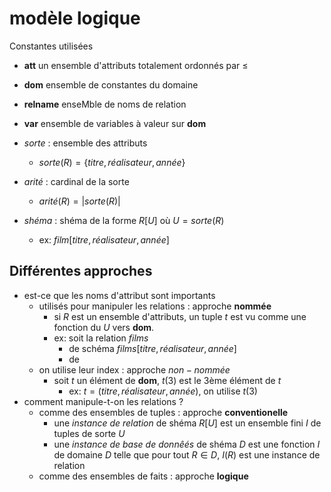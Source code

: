 # modèle logique

Constantes utilisées
 - **att** un ensemble d'attributs totalement ordonnés par $\leq$
 - **dom** ensemble de constantes du domaine
 - **relname** enseMble de noms de relation
 - **var** ensemble de variables à valeur sur **dom**


- _sorte_ : ensemble des attributs
    - $sorte(R) = \{titre, réalisateur, année\}$
- _arité_ : cardinal de la sorte
    - $arité(R) = |sorte(R)|$
- _shéma_ : shéma de la forme $R[U]$ où $U=sorte(R)$
    - ex: $film[titre, réalisateur, année]$


## Différentes approches

 - est-ce que les noms d'attribut sont importants
     - utilisés pour manipuler les relations : approche **nommée**
         - si $R$ est un ensemble d'attributs, un tuple $t$ est vu comme une fonction du $U$ vers **dom**.
         - ex: soit la relation $films$
             - de schéma $films[titre, réalisateur, année]$
             - de 
     - on utilise leur index : approche $non-nommée$
         - soit $t$ un élément de **dom**, $t(3)$ est le 3ème élément de $t$
             - ex: $t=(titre, réalisateur, année)$, on utilise $t(3)$
 - comment manipule-t-on les relations ?
     - comme des ensembles de tuples : approche **conventionelle**
         - une _instance de relation_ de shéma $R[U]$ est un ensemble fini $I$ de tuples de sorte $U$
         - une _instance de base de donnêés_ de shéma $D$ est une fonction $I$ de domaine $D$ telle que pour tout $R\in  D$, $I(R)$ est une instance de relation
     - comme des ensembles de faits : approche **logique**
